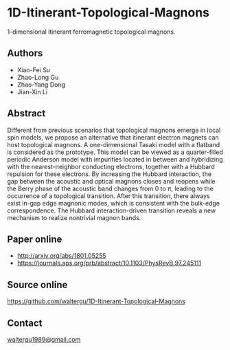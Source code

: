 # 1D-Itinerant-Topological-Magnons
1-dimensional itinerant ferromagnetic topological magnons.

Authors
-------
* Xiao-Fei Su
* Zhao-Long Gu
* Zhao-Yang Dong
* Jian-Xin Li

Abstract
--------
Different from previous scenarios that topological magnons emerge in local spin models, we propose an alternative that itinerant electron magnets can host topological magnons. A one-dimensional Tasaki model with a flatband is considered as the prototype. This model can be viewed as a quarter-filled periodic Anderson model with impurities located in between and hybridizing with the nearest-neighbor conducting electrons, together with a Hubbard repulsion for these electrons. By increasing the Hubbard interaction, the gap between the acoustic and optical magnons closes and reopens while the Berry phase of the acoustic band changes from 0 to π, leading to the occurrence of a topological transition. After this transition, there always exist in-gap edge magnonic modes, which is consistent with the bulk-edge correspondence. The Hubbard interaction-driven transition reveals a new mechanism to realize nontrivial magnon bands.

Paper online
------------
* http://arxiv.org/abs/1801.05255
* https://journals.aps.org/prb/abstract/10.1103/PhysRevB.97.245111

Source online
-------------
https://github.com/waltergu/1D-Itinerant-Topological-Magnons

Contact
-------
waltergu1989@gmail.com

